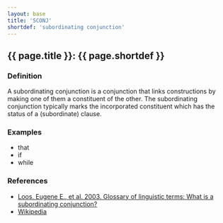 ```yaml
---
layout: base
title: 'SCONJ'
shortdef: 'subordinating conjunction'
---
```


## {{ page.title }}: {{ page.shortdef }}

### Definition

A subordinating conjunction is a conjunction that links constructions by making one of them a constituent of the other. The subordinating conjunction typically marks the incorporated constituent which has the status of a (subordinate) clause.

### Examples

 - that
 - if
 - while

### References

* <a href="http://www-01.sil.org/linguistics/GlossaryOfLinguisticTerms/WhatIsASubordinatingConjunction.htm">Loos, Eugene E., et al. 2003. Glossary of linguistic terms: What is a subordinating conjunction?</a>
* <a href="http://en.wikipedia.org/wiki/Conjunction_(grammar)">Wikipedia</a>
